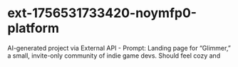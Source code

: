 # ext-1756531733420-noymfp0-platform
AI-generated project via External API - Prompt: Landing page for “Glimmer,” a small, invite-only community of indie game devs. Should feel cozy and 
